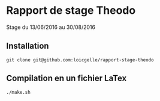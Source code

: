 # Rapport de stage Theodo

Stage du 13/06/2016 au 30/08/2016

## Installation

```
git clone git@github.com:loicgelle/rapport-stage-theodo
```

## Compilation en un fichier LaTex

```
./make.sh
```
